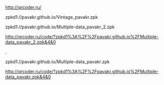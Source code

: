 http://qrcoder.ru/

zpkd1://pavakr.github.io/Vintage_pavakr.zpk

zpkd1://pavakr.github.io/Multiple-data_pavakr_2.zpk

http://qrcoder.ru/code/?zpkd1%3A%2F%2Fpavakr.github.io%2FMultiple-data_pavakr_2.zpk&4&0

.

zpkd1://pavakr.github.io/Multiple-data_pavakr.zpk

http://qrcoder.ru/code/?zpkd1%3A%2F%2Fpavakr.github.io%2FMultiple-data_pavakr.zpk&4&0
